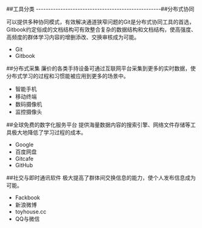 ##工具分类
---------------------------------------------------##分布式协同

可以提供多种协同模式，有效解决通道狭窄问题的Git是分布式协同工具的首选，Gitbook约定俗成的文档结构可有效整合复杂的数据结构和文档结构，使高强度、高频度的群体学习内容的增删添改、交换审核成为可能。
* Git
* Gitbook

##分布式采集
廉价的各类手持设备可通过互联网平台采集到更多的实时数据，使分布式学习的过程和习惯能被应用到更多的场景中。

* 智能手机
* 移动终端
* 数码摄像机
* 监控摄像头

##全球免费的数字化服务平台
提供海量数据内容的搜索引擎、网络文件存储等工具极大地降低了学习过程的成本。
* Google
* 百度网盘
* Gitcafe
* GitHub

##社交与即时通讯软件
极大提高了群体间交换信息的能力，使个人发布信息成为可能。

* Fackbook
* 新浪微博
* toyhouse.cc
* QQ与微信

